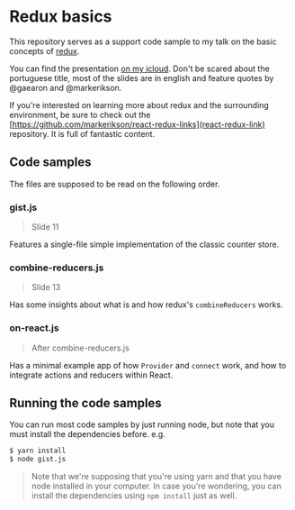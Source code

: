 # Redux basics

This repository serves as a support code sample to my talk on the basic concepts of [redux](https://github.com/reactjs/redux).

You can find the presentation [on my icloud](https://www.icloud.com/keynote/0cldl0AZHeijqzqpsZlhlo7NQ#redux-basics).
Don't be scared about the portuguese title, most of the slides are in english and feature quotes by @gaearon and @markerikson.

If you're interested on learning more about redux and the surrounding environment, be sure to check out the [https://github.com/markerikson/react-redux-links](react-redux-link) repository. It is full of fantastic content.

## Code samples

The files are supposed to be read on the following order.

### gist.js
> Slide 11

Features a single-file simple implementation of the classic counter store.

### combine-reducers.js
> Slide 13

Has some insights about what is and how redux's `combineReducers` works.

### on-react.js
> After combine-reducers.js

Has a minimal example app of how `Provider` and `connect` work, and how to integrate actions and reducers within React.

## Running the code samples

You can run most code samples by just running node, but note that you must install the dependencies before. e.g.

```bash
$ yarn install
$ node gist.js
```

> Note that we're supposing that you're using yarn and that you have node installed in your computer. In case you're wondering, you can install the dependencies using `npm install` just as well.

